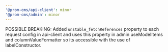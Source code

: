 ```yaml
---
'@prom-cms/api-client': minor
'@prom-cms/admin': minor
---
```


POSSIBLE BREAKING: Added `unstable_fetchReferences` property to each request config in api-client and uses this property in admin useModelItems and columnValueFormatter so its accessible with the use of labelConstructor.
